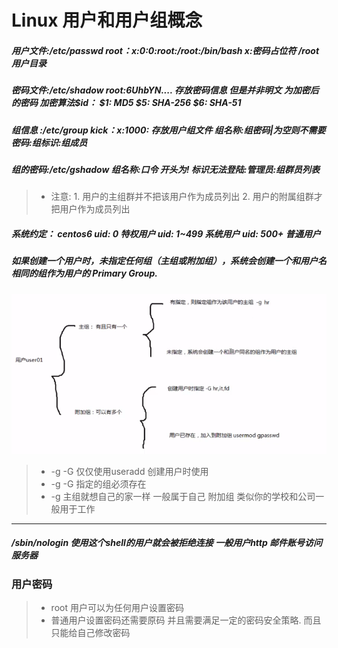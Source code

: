 Linux 用户和用户组概念 
====
##### 用户文件:/etc/passwd  root：x:0:0:root:/root:/bin/bash x:密码占位符 /root 用户目录  
##### 密码文件:/etc/shadow  root:$6$UhbYN.... 存放密码信息 但是并非明文 为加密后的密码 加密算法$id： $1:  MD5 $5:  SHA-256 $6:  SHA-51
##### 组信息  :/etc/group   kick：x:1000:   存放用户组文件 组名称:组密码|为空则不需要密码:组标识:组成员
##### 组的密码:/etc/gshadow   组名称:口令 开头为! 标识无法登陆:管理员:组群员列表 
> * 注意: 1. 用户的主组群并不把该用户作为成员列出 2. 用户的附属组群才把用户作为成员列出
##### 系统约定： centos6  uid: 0  特权用户 uid: 1~499   系统用户 uid: 500+    普通用户
##### 如果创建一个用户时，未指定任何组（主组或附加组），系统会创建一个和用户名相同的组作为用户的 Primary Group. 

![用户组](/Image/user_group.png)

> * -g -G 仅仅使用useradd 创建用户时使用
> * -g -G 指定的组必须存在
> * -g 主组就想自己的家一样 一般属于自己  附加组 类似你的学校和公司一般用于工作
----
##### /sbin/nologin 使用这个shell的用户就会被拒绝连接 一般用户http 邮件账号访问服务器

### 用户密码
> * root 用户可以为任何用户设置密码
> * 普通用户设置密码还需要原码 并且需要满足一定的密码安全策略. 而且只能给自己修改密码
